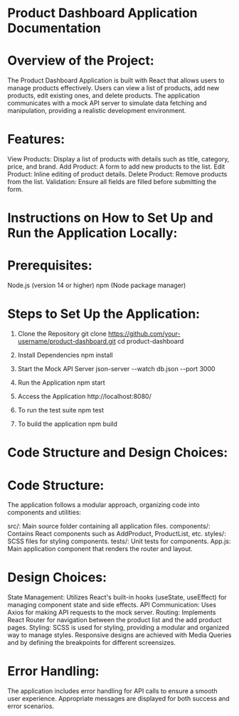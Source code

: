 Product Dashboard Application Documentation
===========================================
Overview of the Project:
========================
The Product Dashboard Application is built with React that allows users to manage products effectively. Users can view a list of products, add new products, edit existing ones, and delete products. The application communicates with a mock API server to simulate data fetching and manipulation, providing a realistic development environment.

Features:
===========
View Products: Display a list of products with details such as title, category, price, and brand.
Add Product: A form to add new products to the list.
Edit Product: Inline editing of product details.
Delete Product: Remove products from the list.
Validation: Ensure all fields are filled before submitting the form.


Instructions on How to Set Up and Run the Application Locally:
===============================================================
Prerequisites:
================
Node.js (version 14 or higher)
npm (Node package manager)


Steps to Set Up the Application:
=================================

1. Clone the Repository
git clone https://github.com/your-username/product-dashboard.git
cd product-dashboard

2. Install Dependencies 
npm install

3. Start the Mock API Server
json-server --watch db.json --port 3000

4. Run the Application
npm start

5. Access the Application
http://localhost:8080/

6. To run the test suite
npm test

7. To build the application
npm build

Code Structure and Design Choices:
=================================
Code Structure:
================
The application follows a modular approach, organizing code into components and utilities:

src/: Main source folder containing all application files.
components/: Contains React components such as AddProduct, ProductList, etc.
styles/: SCSS files for styling components.
tests/: Unit tests for components.
App.js: Main application component that renders the router and layout.


Design Choices:
===============
State Management: Utilizes React's built-in hooks (useState, useEffect) for managing component state and side effects.
API Communication: Uses Axios for making API requests to the mock server.
Routing: Implements React Router for navigation between the product list and the add product pages.
Styling: SCSS is used for styling, providing a modular and organized way to manage styles.
Responsive designs are achieved with Media Queries and by defining the breakpoints for different screensizes.


Error Handling:
================
The application includes error handling for API calls to ensure a smooth user experience. Appropriate messages are displayed for both success and error scenarios.




